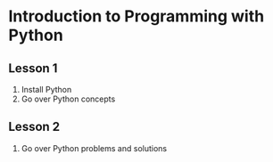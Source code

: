 # Introduction to Programming with Python
## Lesson 1
1. Install Python
2. Go over Python concepts

## Lesson 2
1. Go over Python problems and solutions